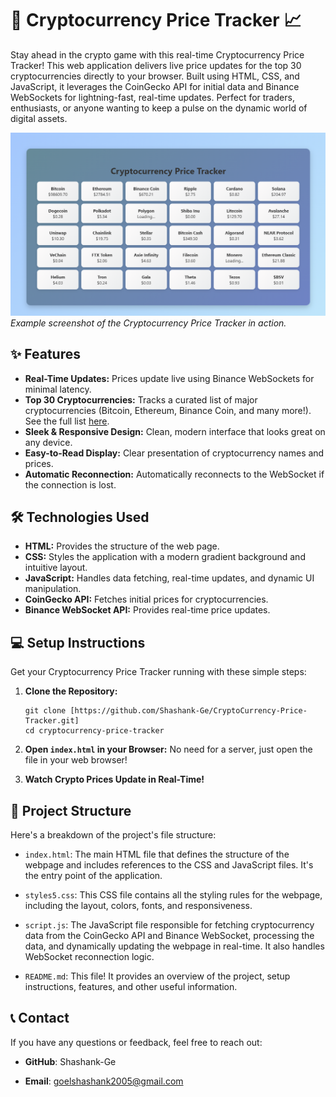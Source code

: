 
# 🚀 Cryptocurrency Price Tracker 📈

Stay ahead in the crypto game with this real-time Cryptocurrency Price Tracker! This web application delivers live price updates for the top 30 cryptocurrencies directly to your browser. Built using HTML, CSS, and JavaScript, it leverages the CoinGecko API for initial data and Binance WebSockets for lightning-fast, real-time updates. Perfect for traders, enthusiasts, or anyone wanting to keep a pulse on the dynamic world of digital assets.

![Crypto Price Tracker](/CryptoCurrency%20Price%20Tracker.png)
*Example screenshot of the Cryptocurrency Price Tracker in action.*

## ✨ Features

*   **Real-Time Updates:** Prices update live using Binance WebSockets for minimal latency.
*   **Top 30 Cryptocurrencies:** Tracks a curated list of major cryptocurrencies (Bitcoin, Ethereum, Binance Coin, and many more!).  See the full list   <a href="https://www.binance.com/en-IN/price" target="_blank">here</a>.
*   **Sleek & Responsive Design:** Clean, modern interface that looks great on any device.
*   **Easy-to-Read Display:** Clear presentation of cryptocurrency names and prices.
*   **Automatic Reconnection:** Automatically reconnects to the WebSocket if the connection is lost.

## 🛠️ Technologies Used

*   **HTML:** Provides the structure of the web page.
*   **CSS:** Styles the application with a modern gradient background and intuitive layout.
*   **JavaScript:** Handles data fetching, real-time updates, and dynamic UI manipulation.
*   **CoinGecko API:** Fetches initial prices for cryptocurrencies.
*   **Binance WebSocket API:** Provides real-time price updates.

## 💻 Setup Instructions

Get your Cryptocurrency Price Tracker running with these simple steps:

1.  **Clone the Repository:**

    ```
    git clone [https://github.com/Shashank-Ge/CryptoCurrency-Price-Tracker.git]
    cd cryptocurrency-price-tracker
    ```

2.  **Open `index.html` in your Browser:**  No need for a server, just open the file in your web browser!

3.  **Watch Crypto Prices Update in Real-Time!**


## 📂 Project Structure

Here's a breakdown of the project's file structure:

*   `index.html`: The main HTML file that defines the structure of the webpage and includes references to the CSS and JavaScript files. It's the entry point of the application.

*   `styles5.css`: This CSS file contains all the styling rules for the webpage, including the layout, colors, fonts, and responsiveness.

*   `script.js`:  The JavaScript file responsible for fetching cryptocurrency data from the CoinGecko API and Binance WebSocket, processing the data, and dynamically updating the webpage in real-time. It also handles WebSocket reconnection logic.

*   `README.md`: This file! It provides an overview of the project, setup instructions, features, and other useful information.


 ## 📞 Contact
If you have any questions or feedback, feel free to reach out:
* **GitHub**: Shashank-Ge

* **Email**: goelshashank2005@gmail.com


